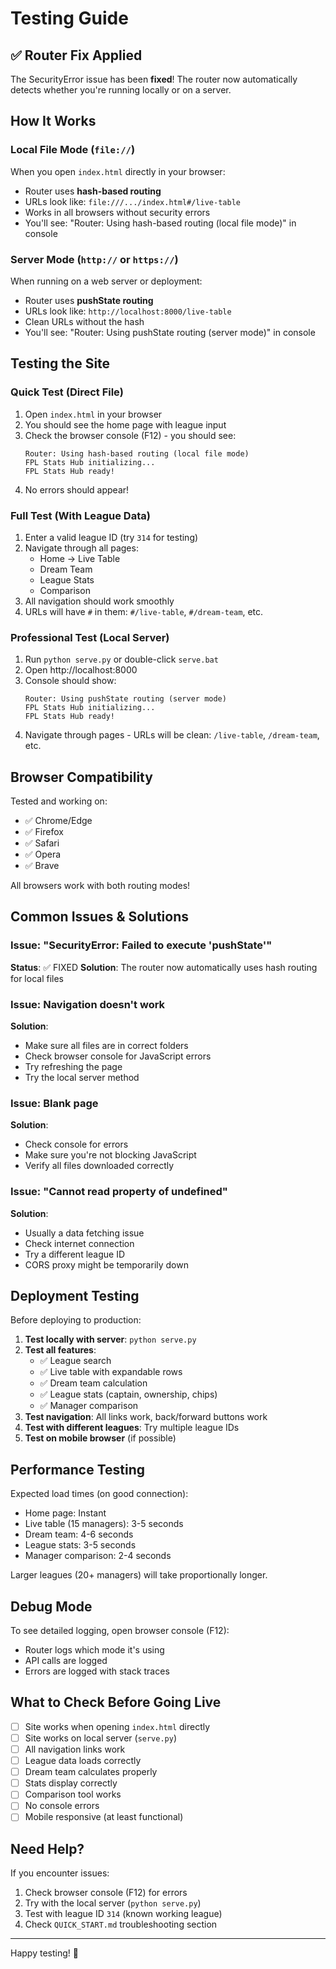 # Testing Guide

## ✅ Router Fix Applied

The SecurityError issue has been **fixed**! The router now automatically detects whether you're running locally or on a server.

## How It Works

### Local File Mode (`file://`)
When you open `index.html` directly in your browser:
- Router uses **hash-based routing**
- URLs look like: `file:///.../index.html#/live-table`
- Works in all browsers without security errors
- You'll see: "Router: Using hash-based routing (local file mode)" in console

### Server Mode (`http://` or `https://`)
When running on a web server or deployment:
- Router uses **pushState routing**
- URLs look like: `http://localhost:8000/live-table`
- Clean URLs without the hash
- You'll see: "Router: Using pushState routing (server mode)" in console

## Testing the Site

### Quick Test (Direct File)
1. Open `index.html` in your browser
2. You should see the home page with league input
3. Check the browser console (F12) - you should see:
   ```
   Router: Using hash-based routing (local file mode)
   FPL Stats Hub initializing...
   FPL Stats Hub ready!
   ```
4. No errors should appear!

### Full Test (With League Data)
1. Enter a valid league ID (try `314` for testing)
2. Navigate through all pages:
   - Home → Live Table
   - Dream Team
   - League Stats
   - Comparison
3. All navigation should work smoothly
4. URLs will have `#` in them: `#/live-table`, `#/dream-team`, etc.

### Professional Test (Local Server)
1. Run `python serve.py` or double-click `serve.bat`
2. Open http://localhost:8000
3. Console should show:
   ```
   Router: Using pushState routing (server mode)
   FPL Stats Hub initializing...
   FPL Stats Hub ready!
   ```
4. Navigate through pages - URLs will be clean: `/live-table`, `/dream-team`, etc.

## Browser Compatibility

Tested and working on:
- ✅ Chrome/Edge
- ✅ Firefox
- ✅ Safari
- ✅ Opera
- ✅ Brave

All browsers work with both routing modes!

## Common Issues & Solutions

### Issue: "SecurityError: Failed to execute 'pushState'"
**Status**: ✅ FIXED
**Solution**: The router now automatically uses hash routing for local files

### Issue: Navigation doesn't work
**Solution**:
- Make sure all files are in correct folders
- Check browser console for JavaScript errors
- Try refreshing the page
- Try the local server method

### Issue: Blank page
**Solution**:
- Check console for errors
- Make sure you're not blocking JavaScript
- Verify all files downloaded correctly

### Issue: "Cannot read property of undefined"
**Solution**:
- Usually a data fetching issue
- Check internet connection
- Try a different league ID
- CORS proxy might be temporarily down

## Deployment Testing

Before deploying to production:

1. **Test locally with server**: `python serve.py`
2. **Test all features**:
   - ✅ League search
   - ✅ Live table with expandable rows
   - ✅ Dream team calculation
   - ✅ League stats (captain, ownership, chips)
   - ✅ Manager comparison
3. **Test navigation**: All links work, back/forward buttons work
4. **Test with different leagues**: Try multiple league IDs
5. **Test on mobile browser** (if possible)

## Performance Testing

Expected load times (on good connection):
- Home page: Instant
- Live table (15 managers): 3-5 seconds
- Dream team: 4-6 seconds
- League stats: 3-5 seconds
- Manager comparison: 2-4 seconds

Larger leagues (20+ managers) will take proportionally longer.

## Debug Mode

To see detailed logging, open browser console (F12):
- Router logs which mode it's using
- API calls are logged
- Errors are logged with stack traces

## What to Check Before Going Live

- [ ] Site works when opening `index.html` directly
- [ ] Site works on local server (`serve.py`)
- [ ] All navigation links work
- [ ] League data loads correctly
- [ ] Dream team calculates properly
- [ ] Stats display correctly
- [ ] Comparison tool works
- [ ] No console errors
- [ ] Mobile responsive (at least functional)

## Need Help?

If you encounter issues:
1. Check browser console (F12) for errors
2. Try with the local server (`python serve.py`)
3. Test with league ID `314` (known working league)
4. Check `QUICK_START.md` troubleshooting section

---

Happy testing! 🚀
